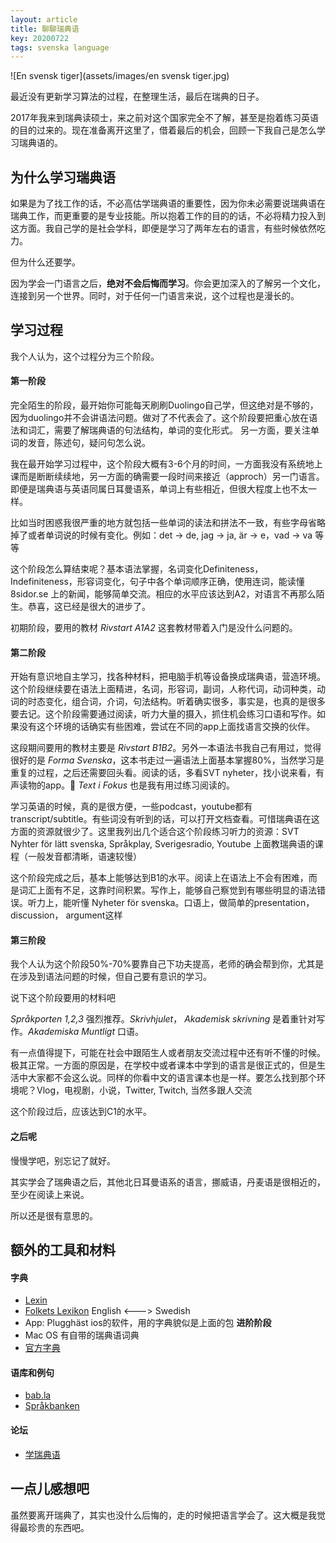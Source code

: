 ```yaml
---
layout: article
title: 聊聊瑞典语
key: 20200722
tags: svenska language  
---
```


![En svensk tiger](assets/images/en svensk tiger.jpg)

最近没有更新学习算法的过程，在整理生活，最后在瑞典的日子。

2017年我来到瑞典读硕士，来之前对这个国家完全不了解，甚至是抱着练习英语的目的过来的。现在准备离开这里了，借着最后的机会，回顾一下我自己是怎么学习瑞典语的。

## 为什么学习瑞典语
如果是为了找工作的话，不必高估学瑞典语的重要性，因为你未必需要说瑞典语在瑞典工作，而更重要的是专业技能。所以抱着工作的目的的话，不必将精力投入到这方面。我自己学的是社会学科，即便是学习了两年左右的语言，有些时候依然吃力。  

但为什么还要学。  

因为学会一门语言之后，**绝对不会后悔而学习**。你会更加深入的了解另一个文化，连接到另一个世界。同时，对于任何一门语言来说，这个过程也是漫长的。  

## 学习过程
我个人认为，这个过程分为三个阶段。 

#### 第一阶段
完全陌生的阶段，最开始你可能每天刷刷Duolingo自己学，但这绝对是不够的，因为duolingo并不会讲语法问题。做对了不代表会了。这个阶段要把重心放在语法和词汇，需要了解瑞典语的句法结构，单词的变化形式。 另一方面，要关注单词的发音，陈述句，疑问句怎么说。

我在最开始学习过程中，这个阶段大概有3-6个月的时间，一方面我没有系统地上课而是断断续续地，另一方面的确需要一段时间来接近（approch）另一门语言。即便是瑞典语与英语同属日耳曼语系，单词上有些相近，但很大程度上也不太一样。  

比如当时困惑我很严重的地方就包括一些单词的读法和拼法不一致，有些字母省略掉了或者单词说的时候有变化。例如：det -> de, jag -> ja, är -> e，vad -> va 等等  

这个阶段怎么算结束呢？基本语法掌握，名词变化Definiteness，Indefiniteness，形容词变化，句子中各个单词顺序正确，使用连词，能读懂8sidor.se 上的新闻，能够简单交流。相应的水平应该达到A2，对语言不再那么陌生。恭喜，这已经是很大的进步了。

初期阶段，要用的教材 *Rivstart A1A2* 这套教材带着入门是没什么问题的。

#### 第二阶段
开始有意识地自主学习，找各种材料，把电脑手机等设备换成瑞典语，营造环境。这个阶段继续要在语法上面精进，名词，形容词，副词，人称代词，动词种类，动词的时态变化，组合词，介词，句法结构。听着确实很多，事实是，也真的是很多要去记。这个阶段需要通过阅读，听力大量的摄入，抓住机会练习口语和写作。如果没有这个环境的话确实有些困难，尝试在不同的app上面找语言交换的伙伴。  

这段期间要用的教材主要是 *Rivstart B1B2*。另外一本语法书我自己有用过，觉得很好的是 *Forma Svenska*，这本书走过一遍语法上面基本掌握80%，当然学习是重复的过程，之后还需要回头看。阅读的话，多看SVT nyheter，找小说来看，有声读物的app。 *Text i Fokus* 也是我有用过练习阅读的。

学习英语的时候，真的是很方便，一些podcast，youtube都有transcript/subtitle。有些词没有听到的话，可以打开文档查看。可惜瑞典语在这方面的资源就很少了。这里我列出几个适合这个阶段练习听力的资源：SVT Nyhter för lätt svenska, Språkplay, Sverigesradio, Youtube 上面教瑞典语的课程（一般发音都清晰，语速较慢）

这个阶段完成之后，基本上能够达到B1的水平。阅读上在语法上不会有困难，而是词汇上面有不足，这靠时间积累。写作上，能够自己察觉到有哪些明显的语法错误。听力上，能听懂 Nyheter för svenska。口语上，做简单的presentation，discussion， argument这样

#### 第三阶段
我个人认为这个阶段50%-70%要靠自己下功夫提高，老师的确会帮到你，尤其是在涉及到语法问题的时候，但自己要有意识的学习。  

说下这个阶段要用的材料吧

*Språkporten 1,2,3* 强烈推荐。*Skrivhjulet*， *Akademisk skrivning* 是着重针对写作。*Akademiska Muntligt* 口语。

有一点值得提下，可能在社会中跟陌生人或者朋友交流过程中还有听不懂的时候。极其正常。一方面的原因是，在学校中或者课本中学到的语言是很正式的，但是生活中大家都不会这么说。同样的你看中文的语言课本也是一样。要怎么找到那个环境呢？Vlog，电视剧，小说，Twitter, Twitch, 当然多跟人交流

这个阶段过后，应该达到C1的水平。

#### 之后呢
慢慢学吧，别忘记了就好。

其实学会了瑞典语之后，其他北日耳曼语系的语言，挪威语，丹麦语是很相近的，至少在阅读上来说。

所以还是很有意思的。

## 额外的工具和材料
#### 字典
 - [Lexin](https://lexin.nada.kth.se/lexin/)
 - [Folkets Lexikon](https://folkets-lexikon.csc.kth.se/folkets/) English <---> Swedish
 - App: Plugghäst ios的软件，用的字典貌似是上面的包
 **进阶阶段**
 - Mac OS 有自带的瑞典语词典
 - [官方字典](Svenska.se)

#### 语库和例句
 - [bab.la](https://sv.bab.la/)
 - [Språkbanken](https://spraakbanken.gu.se/)

#### 论坛
 - [学瑞典语](https://www.omsvenska.se/)


## 一点儿感想吧
虽然要离开瑞典了，其实也没什么后悔的，走的时候把语言学会了。这大概是我觉得最珍贵的东西吧。

